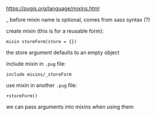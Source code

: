 https://pugjs.org/language/mixins.html

_ before mixin name is optional, comes from sass syntax (?)

create mixin (this is for a reusable form):
```pug
mixin storeForm(store = {})
```
the store argument defaults to an empty object

include mixin in `.pug` file:
```pug
include mixins/_storeForm
```

use mixin in another `.pug` file:
```pug
+storeForm()
```
we can pass arguments into mixins when using them